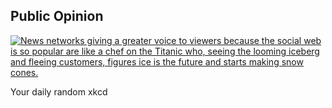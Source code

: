 ## Public Opinion
[![News networks giving a greater voice to viewers because the social web is so popular are like a chef on the Titanic who, seeing the looming iceberg and fleeing customers, figures ice is the future and starts making snow cones.](https://imgs.xkcd.com/comics/public_opinion.png)](https://xkcd.com/756/ "News networks giving a greater voice to viewers because the social web is so popular are like a chef on the Titanic who, seeing the looming iceberg and fleeing customers, figures ice is the future and starts making snow cones.")

Your daily random xkcd
